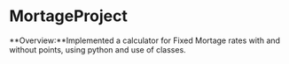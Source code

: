 # MortageProject
**Overview:**Implemented a calculator for Fixed Mortage rates with and without points, using python and use of classes.
